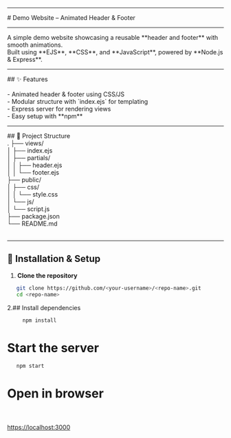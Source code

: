 <hr>
# Demo Website – Animated Header & Footer<br>
<hr>
A simple demo website showcasing a reusable **header and footer** with smooth animations.  <br>
Built using **EJS**, **CSS**, and **JavaScript**, powered by **Node.js & Express**.<br>


<hr>
## ✨ Features<br><br>
- Animated header & footer using CSS/JS<br>
- Modular structure with `index.ejs` for templating<br>
- Express server for rendering views<br>
- Easy setup with **npm**<br>


<hr>
## 📂 Project Structure

<br>
.
├── views/<br>
│ ├── index.ejs<br>
│ ├── partials/<br>
│ │ ├── header.ejs<br>
│ │ └── footer.ejs<br>
├── public/<br>
│ ├── css/<br>
│ │ └── style.css<br>
│ └── js/<br>
│ └── script.js<br>
├── package.json<br>
└── README.md<br>
<br>

<hr>


## 🚀 Installation & Setup<br>

1. **Clone the repository**<br>
```bash
   git clone https://github.com/<your-username>/<repo-name>.git
   cd <repo-name>
```

2.## Install dependencies<br>
 ```bash
      npm install
 ```

# Start the server<br>
   ```bash
      npm start
   ```

# Open in browser<br><br>
[https://localhost:3000](https://localhost:3000)  

